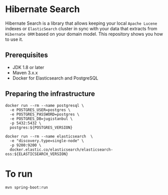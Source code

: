 # Hibernate Search

Hibernate Search is a library that allows keeping your local `Apache Lucene` indexes or `ElasticSearch` cluster in sync with your data that extracts from `Hibernate ORM` based on your domain model. This repository shows you how to use it.

## Prerequisites

* JDK 1.8 or later
* Maven 3.x.x
* Docker for Elasticsearch and PostgreSQL

## Preparing the infrastructure

```shell script
docker run --rm --name postgresql \
  -e POSTGRES_USER=postgres \ 
  -e POSTGRES_PASSWORD=postgres \ 
  -e POSTGRES_DB=jugistanbul \ 
  -p 5432:5432 \ 
  postgres:${POSTGRES_VERSION}
```
```shell script
docker run --rm --name elasticsearch  \
  -e "discovery.type=single-node" \
  -p 9200:9200 \ 
  docker.elastic.co/elasticsearch/elasticsearch-oss:${ELASTICSEARCH_VERSION}
```

# To run

```shell script
mvn spring-boot:run
```